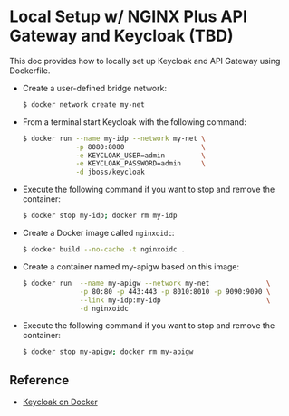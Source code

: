 # Local Setup w/ NGINX Plus API Gateway and Keycloak (TBD)
This doc provides how to locally set up Keycloak and API Gateway using Dockerfile.

- Create a user-defined bridge network:
  ```bash
  $ docker network create my-net
  ```

- From a terminal start Keycloak with the following command:
  ```bash
  $ docker run --name my-idp --network my-net \
               -p 8080:8080                   \
               -e KEYCLOAK_USER=admin         \
               -e KEYCLOAK_PASSWORD=admin     \
               -d jboss/keycloak
  ```

- Execute the following command if you want to stop and remove the container:
  ```bash
  $ docker stop my-idp; docker rm my-idp
  ```

- Create a Docker image called `nginxoidc`:
  ```bash
  $ docker build --no-cache -t nginxoidc .
  ```

- Create a container named my-apigw based on this image:
  ```bash
  $ docker run  --name my-apigw --network my-net              \
                -p 80:80 -p 443:443 -p 8010:8010 -p 9090:9090 \
                --link my-idp:my-idp                          \
                -d nginxoidc
  ```

- Execute the following command if you want to stop and remove the container:
  ```bash
  $ docker stop my-apigw; docker rm my-apigw
  ```

## Reference
- [Keycloak on Docker](https://www.keycloak.org/getting-started/getting-started-docker)
